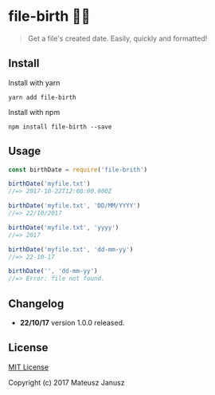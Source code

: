 # file-birth 👶🏻
> Get a file's created date. Easily, quickly and formatted! 

## Install

Install with yarn 
```
yarn add file-birth
```

Install with npm 
```
npm install file-birth --save
```

## Usage
```js
const birthDate = require('file-brith')

birthDate('myfile.txt')
//=> 2017-10-22T12:00:00.000Z

birthDate('myfile.txt', 'DD/MM/YYYY')
//=> 22/10/2017

birthDate('myfile.txt', 'yyyy')
//=> 2017

birthDate('myfile.txt', 'dd-mm-yy')
//=> 22-10-17

birthDate('', 'dd-mm-yy')
//=> Error: file not found.

```

## Changelog
- **22/10/17** version 1.0.0 released.

## License

[MIT License](https://github.com/mateuszjanusz/picsort/blob/master/LICENSE.md)

Copyright (c) 2017 Mateusz Janusz
